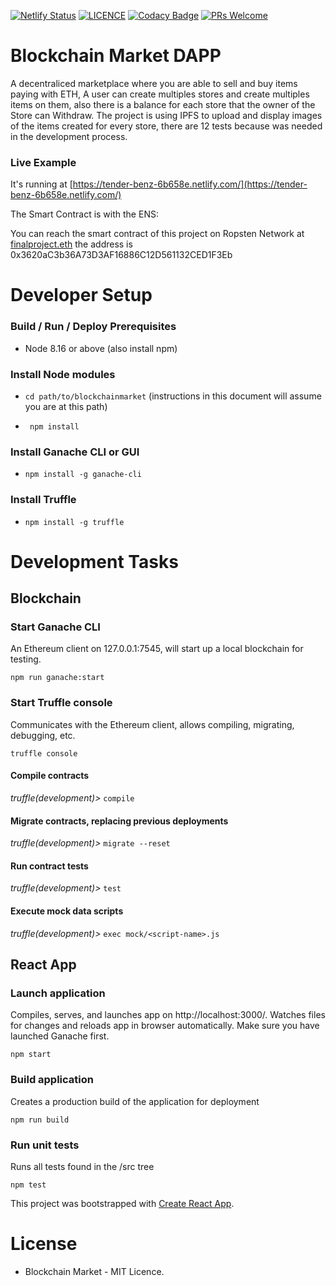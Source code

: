 [![Netlify Status](https://api.netlify.com/api/v1/badges/c8cd1e9c-ceb5-4925-87fd-fdc7f9d8424b/deploy-status)](https://app.netlify.com/sites/tender-benz-6b658e/deploys)
[![LICENCE](https://img.shields.io/dub/l/vibe-d.svg)](https://github.com/edsphinx/streamapp/blob/master/LICENSE)
[![Codacy Badge](https://api.codacy.com/project/badge/Grade/cb7983f0cd2f43af8fb8c80ae3e4575c)](https://www.codacy.com/app/naticode/blockchainmarket?utm_source=github.com&amp;utm_medium=referral&amp;utm_content=edsphinx/blockchainmarket&amp;utm_campaign=Badge_Grade)
[![PRs Welcome](https://img.shields.io/badge/PRs-welcome-brightgreen.svg?style=flat-square)](http://makeapullrequest.com)

#  Blockchain Market DAPP
A decentraliced marketplace where you are able to sell and buy items paying with ETH, A user can create multiples stores and create multiples items on them, also there is a balance for each store that the owner of the Store can Withdraw. The project is using IPFS to upload and display images of the items created for every store, there are 12 tests because was needed in the development process.

### Live Example 
It's running at [https://tender-benz-6b658e.netlify.com/](https://tender-benz-6b658e.netlify.com/) 

The Smart Contract is with the ENS:

You can reach the smart contract of this project on Ropsten Network at [finalproject.eth](finalproject.eth) the address is 
0x3620aC3b36A73D3AF16886C12D561132CED1F3Eb

#  Developer Setup
### Build / Run / Deploy Prerequisites
* Node 8.16 or above (also install npm)

### Install Node modules
* ```cd path/to/blockchainmarket``` (instructions in this document will assume you are at this path)

* ``` npm install```

### Install Ganache CLI or GUI
* ```npm install -g ganache-cli```

### Install Truffle
* ```npm install -g truffle```

# Development Tasks
## Blockchain
### Start Ganache CLI
An Ethereum client on 127.0.0.1:7545, will start up a local blockchain for testing.

```npm run ganache:start```

### Start Truffle console
Communicates with the Ethereum client, allows compiling, migrating, debugging, etc.

```truffle console```

#### Compile contracts
*truffle(development)>* ```compile```

#### Migrate contracts, replacing previous deployments
*truffle(development)>* ```migrate --reset```

#### Run contract tests
*truffle(development)>* ```test```

#### Execute mock data scripts
*truffle(development)>* ```exec mock/<script-name>.js```

## React App
### Launch application
Compiles, serves, and launches app on http://localhost:3000/. Watches files for changes and reloads app in browser automatically.
Make sure you have launched Ganache first.

```npm start```

### Build application
Creates a production build of the application for deployment

```npm run build```

### Run unit tests
Runs all tests found in the /src tree

```npm test```


This project was bootstrapped with [Create React App](https://github.com/facebook/create-react-app).

# License
* Blockchain Market - MIT Licence.